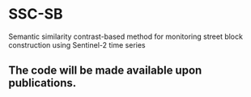 # SSC-SB
Semantic similarity contrast-based method for monitoring street block construction using Sentinel-2 time series

## The code will be made available upon publications.
